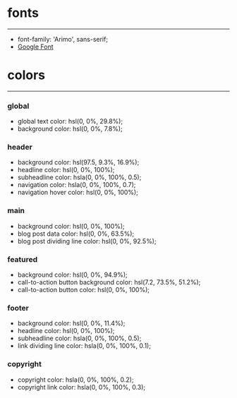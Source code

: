 # fonts
-------------------
* font-family: 'Arimo', sans-serif;
* [Google Font](https://fonts.google.com/specimen/Arimo)


# colors
-------------------
### global
* global text color: hsl(0, 0%, 29.8%);
* background color: hsl(0, 0%, 7.8%);

### header
* background color: hsl(97.5, 9.3%, 16.9%);
* headline color: hsl(0, 0%, 100%);
* subheadline color: hsla(0, 0%, 100%, 0.5);
* navigation color: hsla(0, 0%, 100%, 0.7);
* navigation hover color: hsl(0, 0%, 100%);

### main
* background color: hsl(0, 0%, 100%);
* blog post data color: hsl(0, 0%, 63.5%);
* blog post dividing line color: hsl(0, 0%, 92.5%);

### featured
* background color: hsl(0, 0%, 94.9%);
* call-to-action button background color: hsl(7.2, 73.5%, 51.2%);
* call-to-action button color: hsl(0, 0%, 100%);

### footer
* background color: hsl(0, 0%, 11.4%);
* headline color: hsl(0, 0%, 100%);
* subheadline color: hsla(0, 0%, 100%, 0.5);
* link dividing line color: hsla(0, 0%, 100%, 0.1);

### copyright
* copyright color: hsla(0, 0%, 100%, 0.2);
* copyright link color: hsla(0, 0%, 100%, 0.3);
